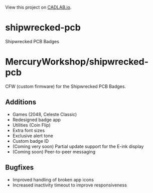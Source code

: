 View this project on [CADLAB.io](https://cadlab.io/project/29385).

# shipwrecked-pcb
Shipwrecked PCB Badges

# MercuryWorkshop/shipwrecked-pcb
CFW (custom firmware) for the Shipwrecked PCB Badges.

## Additions
- Games (2048, Celeste Classic)
- Redesigned badge app
- Utilities (Coin Flip)
- Extra font sizes
- Exclusive alert tone
- Custom badge ID
- (Coming very soon) Partial update support for the E-ink display
- (Coming soon) Peer-to-peer messaging

## Bugfixes
- Improved handling of broken app icons
- Increased inactivity timeout to improve responsiveness
